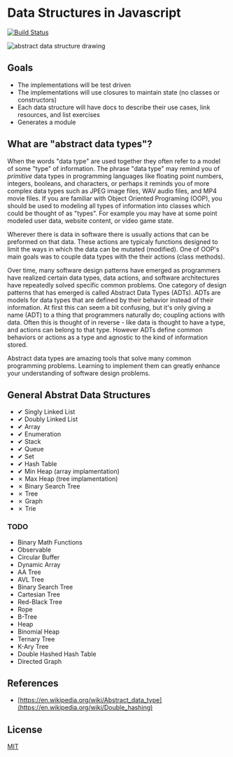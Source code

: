 # Data Structures in Javascript
[![Build Status](https://travis-ci.org/slugbyte/data-structures.svg?branch=master)](https://travis-ci.org/slugbyte/data-structures)

![abstract data structure drawing](https://github.com/slugbyte/data-structures/raw/master/assets/data-structures-header.png)

## Goals
* The implementations will be test driven
* The implementations will use closures to maintain state (no classes or constructors)
* Each data structure will have docs to describe their use cases, link resources, and list exercises 
* Generates a module

## What are "abstract data types"?
When the words "data type" are used together they often refer to a model of some "type" of information. The phrase "data type" may remind you of _primitive_ data types in programming languages like floating point numbers, integers, booleans, and characters, or perhaps it reminds you of more complex data types such as JPEG image files, WAV audio files, and MP4 movie files. If you are familiar with Object Oriented Programing (OOP), you should be used to modeling all types of information into classes which could be thought of as "types". For example you may have at some point modeled user data, website content, or video game state.   

Wherever there is data in software there is usually actions that can be preformed on that data. These actions are typicaly functions designed to limit the ways in which the data can be mutated (modified). One of OOP's main goals was to couple data types with the their actions (class methods).  
 
Over time, many software design patterns have emerged as programmers have realized certain data types, data actions, and software architectures have repeatedly solved specific common problems. One category of design patterns that has emerged is called Abstract Data Types (ADTs). ADTs are models for data types that are defined by their behavior instead of their information. At first this can seem a bit confusing, but it's only giving a name (ADT) to a thing that programmers naturally do; coupling actions with data. Often this is thought of in reverse - like data is thought to have a type, and actions can belong to that type. However ADTs define common behaviors or actions as a type and agnostic to the kind of information stored.

Abstract data types are amazing tools that solve many common programming problems. Learning to implement them can greatly enhance your understanding of software design problems. 

## General Abstrat Data Structures
* ✔︎ Singly Linked List
* ✔︎ Doubly Linked List
* ✔︎ Array
* ✔︎ Enumeration
* ✔︎ Stack
* ✔︎ Queue
* ✔︎ Set
* ✔︎ Hash Table
* ✔︎ Min Heap (array implamentation)
* ✗ Max Heap (tree implamentation)
* ✗ Binary Search Tree
* ✗ Tree
* ✗ Graph 
* ✗ Trie 


### TODO
* Binary Math Functions
* Observable
* Circular Buffer
* Dynamic Array
* AA Tree
* AVL Tree
* Binary Search Tree
* Cartesian Tree
* Red-Black Tree
* Rope
* B-Tree
* Heap
* Binomial Heap
* Ternary Tree
* K-Ary Tree
* Double Hashed Hash Table
* Directed Graph 

## References
* [https://en.wikipedia.org/wiki/Abstract_data_type](https://en.wikipedia.org/wiki/Double_hashing)

## License 
[MIT](https://github.com/slugbyte/data-structures/blob/master/LICENSE.md)
